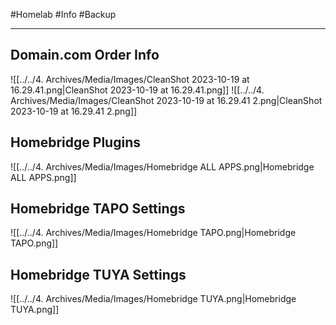 #Homelab #Info #Backup
- - -
## Domain.com Order Info
![[../../4. Archives/Media/Images/CleanShot 2023-10-19 at 16.29.41.png|CleanShot 2023-10-19 at 16.29.41.png]]
![[../../4. Archives/Media/Images/CleanShot 2023-10-19 at 16.29.41 2.png|CleanShot 2023-10-19 at 16.29.41 2.png]]

## Homebridge Plugins
![[../../4. Archives/Media/Images/Homebridge ALL APPS.png|Homebridge ALL APPS.png]]

## Homebridge TAPO Settings
![[../../4. Archives/Media/Images/Homebridge TAPO.png|Homebridge TAPO.png]]

## Homebridge TUYA Settings
![[../../4. Archives/Media/Images/Homebridge TUYA.png|Homebridge TUYA.png]]
